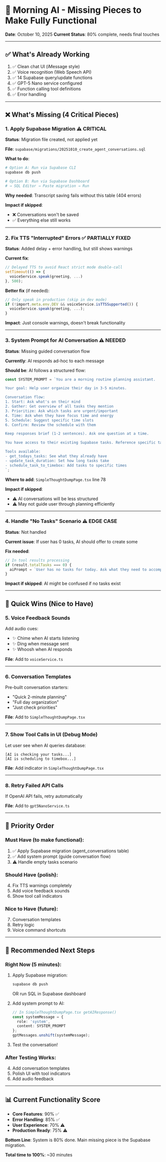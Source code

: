 # 🧩 Morning AI - Missing Pieces to Make Fully Functional

**Date**: October 10, 2025
**Current Status**: 80% complete, needs final touches

---

## ✅ What's Already Working

1. ✅ Clean chat UI (iMessage style)
2. ✅ Voice recognition (Web Speech API)
3. ✅ 14 Supabase query/update functions
4. ✅ GPT-5 Nano service configured
5. ✅ Function calling tool definitions
6. ✅ Error handling

---

## ❌ What's Missing (4 Critical Pieces)

### 1. **Apply Supabase Migration** ⚠️ CRITICAL
**Status**: Migration file created, not applied yet

**File**: `supabase/migrations/20251010_create_agent_conversations.sql`

**What to do**:
```bash
# Option A: Run via Supabase CLI
supabase db push

# Option B: Run via Supabase Dashboard
# → SQL Editor → Paste migration → Run
```

**Why needed**: Transcript saving fails without this table (404 errors)

**Impact if skipped**:
- ❌ Conversations won't be saved
- ✅ Everything else still works

---

### 2. **Fix TTS "Interrupted" Errors** ✅ PARTIALLY FIXED
**Status**: Added delay + error handling, but still shows warnings

**Current fix**:
```typescript
// Delayed TTS to avoid React strict mode double-call
setTimeout(() => {
  voiceService.speak(greeting, ...)
}, 500);
```

**Better fix** (if needed):
```typescript
// Only speak in production (skip in dev mode)
if (!import.meta.env.DEV && voiceService.isTTSSupported()) {
  voiceService.speak(greeting, ...);
}
```

**Impact**: Just console warnings, doesn't break functionality

---

### 3. **System Prompt for AI Conversation** ⚠️ NEEDED
**Status**: Missing guided conversation flow

**Currently**: AI responds ad-hoc to each message

**Should be**: AI follows a structured flow:
```typescript
const SYSTEM_PROMPT = `You are a morning routine planning assistant.

Your goal: Help user organize their day in 3-5 minutes.

Conversation flow:
1. Start: Ask what's on their mind
2. Gather: Get overview of all tasks they mention
3. Prioritize: Ask which tasks are urgent/important
4. Time: Ask when they have focus time and energy
5. Schedule: Suggest specific time slots
6. Confirm: Review the schedule with them

Keep responses brief (1-2 sentences). Ask one question at a time.

You have access to their existing Supabase tasks. Reference specific tasks by name.

Tools available:
- get_todays_tasks: See what they already have
- update_task_duration: Set how long tasks take
- schedule_task_to_timebox: Add tasks to specific times
`;
```

**Where to add**: `SimpleThoughtDumpPage.tsx` line 78

**Impact if skipped**:
- ⚠️ AI conversations will be less structured
- ⚠️ May not guide user through planning efficiently

---

### 4. **Handle "No Tasks" Scenario** ⚠️ EDGE CASE
**Status**: Not handled

**Current issue**: If user has 0 tasks, AI should offer to create some

**Fix needed**:
```typescript
// In tool results processing
if (result.totalTasks === 0) {
  aiPrompt = `User has no tasks for today. Ask what they need to accomplish and offer to create tasks for them.`;
}
```

**Impact if skipped**: AI might be confused if no tasks exist

---

## 🔧 Quick Wins (Nice to Have)

### 5. **Voice Feedback Sounds**
Add audio cues:
- ✨ Chime when AI starts listening
- ✨ Ding when message sent
- ✨ Whoosh when AI responds

**File**: Add to `voiceService.ts`

---

### 6. **Conversation Templates**
Pre-built conversation starters:
- "Quick 2-minute planning"
- "Full day organization"
- "Just check priorities"

**File**: Add to `SimpleThoughtDumpPage.tsx`

---

### 7. **Show Tool Calls in UI** (Debug Mode)
Let user see when AI queries database:
```
[AI is checking your tasks...]
[AI is scheduling to timebox...]
```

**File**: Add indicator in `SimpleThoughtDumpPage.tsx`

---

### 8. **Retry Failed API Calls**
If OpenAI API fails, retry automatically

**File**: Add to `gpt5NanoService.ts`

---

## 🎯 Priority Order

### **Must Have** (to make functional):
1. ✅ Apply Supabase migration (agent_conversations table)
2. ✅ Add system prompt (guide conversation flow)
3. ⚠️ Handle empty tasks scenario

### **Should Have** (polish):
4. Fix TTS warnings completely
5. Add voice feedback sounds
6. Show tool call indicators

### **Nice to Have** (future):
7. Conversation templates
8. Retry logic
9. Voice command shortcuts

---

## 🚀 Recommended Next Steps

### Right Now (5 minutes):
1. Apply Supabase migration:
   ```bash
   supabase db push
   ```
   OR run SQL in Supabase dashboard

2. Add system prompt to AI:
   ```typescript
   // In SimpleThoughtDumpPage.tsx getAIResponse()
   const systemMessage = {
     role: 'system',
     content: SYSTEM_PROMPT
   };
   gptMessages.unshift(systemMessage);
   ```

3. Test the conversation!

### After Testing Works:
4. Add conversation templates
5. Polish UI with tool indicators
6. Add audio feedback

---

## 📊 Current Functionality Score

- **Core Features**: 90% ✅
- **Error Handling**: 85% ✅
- **User Experience**: 70% ⚠️
- **Production Ready**: 75% ⚠️

**Bottom Line**: System is 80% done. Main missing piece is the Supabase migration.

**Total time to 100%**: ~30 minutes
